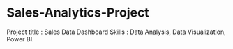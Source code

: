 # Sales-Analytics-Project
Project title : Sales Data Dashboard
Skills : Data Analysis, Data Visualization, Power BI.
